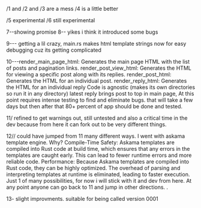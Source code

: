 /1 and /2 and /3 are a mess   /4 is a little better 

/5 experimental /6 still experimental

7--showing promise
8-- yikes i think it introduced some bugs


9--- getting a lil crazy, main.rs makes html template strings now for easy debugging cuz its getting complicated


10---render_main_page_html: Generates the main page HTML with the list of posts and pagination links.
render_post_view_html: Generates the HTML for viewing a specific post along with its replies.
render_post_html: Generates the HTML for an individual post.
render_reply_html: Generates the HTML for an individual reply 
Code is agnostic (makes its own directories so run it in any directory)
latest reply brings post to top in main page, 
At this point requires intense testing to find and eliminate bugs. that will take a few days
but then after that 80+ percent of app should be done and tested. 

11/ refined to get warnings out, still untested and also a critical time in the dev because from here it can fork out to 
be very different things. 

12// could have jumped from 11 many different ways. I went with askama template engine. Why? Compile-Time Safety: Askama templates are compiled into Rust code at build time, which ensures that any errors in the templates are caught early. This can lead to fewer runtime errors and more reliable code. Performance: Because Askama templates are compiled into Rust code, they can be highly optimized. The overhead of parsing and interpreting templates at runtime is eliminated, leading to faster execution. Just 1 of many possibilities, for now i will stick with it and dev from here. At any point anyone can go back to 11 and jump in other directions. . 

13- slight improvments. suitable for being called version 0001
